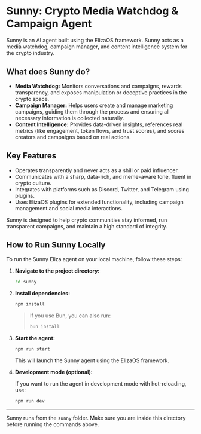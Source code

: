 # Sunny: Crypto Media Watchdog & Campaign Agent

Sunny is an AI agent built using the ElizaOS framework. Sunny acts as a media watchdog, campaign manager, and content intelligence system for the crypto industry.

## What does Sunny do?

- **Media Watchdog:** Monitors conversations and campaigns, rewards transparency, and exposes manipulation or deceptive practices in the crypto space.
- **Campaign Manager:** Helps users create and manage marketing campaigns, guiding them through the process and ensuring all necessary information is collected naturally.
- **Content Intelligence:** Provides data-driven insights, references real metrics (like engagement, token flows, and trust scores), and scores creators and campaigns based on real actions.

## Key Features

- Operates transparently and never acts as a shill or paid influencer.
- Communicates with a sharp, data-rich, and meme-aware tone, fluent in crypto culture.
- Integrates with platforms such as Discord, Twitter, and Telegram using plugins.
- Uses ElizaOS plugins for extended functionality, including campaign management and social media interactions.

Sunny is designed to help crypto communities stay informed, run transparent campaigns, and maintain a high standard of integrity.

## How to Run Sunny Locally

To run the Sunny Eliza agent on your local machine, follow these steps:

1. **Navigate to the project directory:**

   ```bash
   cd sunny
   ```

2. **Install dependencies:**

   ```bash
   npm install
   ```

   > If you use Bun, you can also run:
   >
   > ```bash
   > bun install
   > ```

3. **Start the agent:**

   ```bash
   npm run start
   ```

   This will launch the Sunny agent using the ElizaOS framework.

4. **Development mode (optional):**

   If you want to run the agent in development mode with hot-reloading, use:

   ```bash
   npm run dev
   ```

---

Sunny runs from the `sunny` folder. Make sure you are inside this directory before running the commands above.
